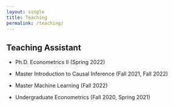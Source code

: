 ```yaml
---
layout: single
title: Teaching
permalink: /teaching/
---
```


## Teaching Assistant

* Ph.D. Econometrics II (Spring 2022)

* Master Introduction to Causal Inference (Fall 2021, Fall 2022)
  
* Master Machine Learning (Fall 2022)

* Undergraduate Econometrics (Fall 2020, Spring 2021)
